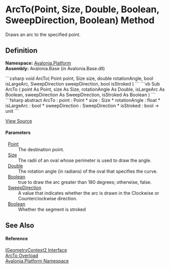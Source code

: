 # ArcTo(Point, Size, Double, Boolean, SweepDirection, Boolean) Method


Draws an arc to the specified point.



## Definition
**Namespace:** <a href="N_Avalonia_Platform">Avalonia.Platform</a>  
**Assembly:** Avalonia.Base (in Avalonia.Base.dll)

<Tabs groupId="api-code-preview">
<TabItem value="csharp" label="C#">
```csharp
void ArcTo(
	Point point,
	Size size,
	double rotationAngle,
	bool isLargeArc,
	SweepDirection sweepDirection,
	bool isStroked
)
```
</TabItem>
<TabItem value="vb" label="VB">
```vb
Sub ArcTo ( 
	point As Point,
	size As Size,
	rotationAngle As Double,
	isLargeArc As Boolean,
	sweepDirection As SweepDirection,
	isStroked As Boolean
)
```
</TabItem>
<TabItem value="fsharp" label="F#">
```fsharp
abstract ArcTo : 
        point : Point * 
        size : Size * 
        rotationAngle : float * 
        isLargeArc : bool * 
        sweepDirection : SweepDirection * 
        isStroked : bool -> unit 
```
</TabItem>
</Tabs>



<a href="https://github.com/AvaloniaUI/Avalonia/tree/master/src/Avalonia.Base/Platform/IGeometryContext2.cs" title="View the source code">View Source</a>



#### Parameters
<dl><dt>  <a href="T_Avalonia_Point">Point</a></dt><dd>The destination point.</dd><dt>  <a href="T_Avalonia_Size">Size</a></dt><dd>The radii of an oval whose perimeter is used to draw the angle.</dd><dt>  <a href="https://learn.microsoft.com/dotnet/api/system.double" target="_blank" rel="noopener noreferrer">Double</a></dt><dd>The rotation angle (in radians) of the oval that specifies the curve.</dd><dt>  <a href="https://learn.microsoft.com/dotnet/api/system.boolean" target="_blank" rel="noopener noreferrer">Boolean</a></dt><dd>true to draw the arc greater than 180 degrees; otherwise, false.</dd><dt>  <a href="T_Avalonia_Media_SweepDirection">SweepDirection</a></dt><dd>A value that indicates whether the arc is drawn in the Clockwise or Counterclockwise direction.</dd><dt>  <a href="https://learn.microsoft.com/dotnet/api/system.boolean" target="_blank" rel="noopener noreferrer">Boolean</a></dt><dd>Whether the segment is stroked</dd></dl>

## See Also


#### Reference
<a href="T_Avalonia_Platform_IGeometryContext2">IGeometryContext2 Interface</a>  
<a href="Overload_Avalonia_Platform_IGeometryContext2_ArcTo">ArcTo Overload</a>  
<a href="N_Avalonia_Platform">Avalonia.Platform Namespace</a>  

